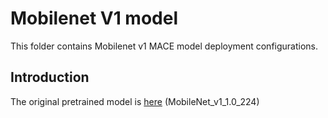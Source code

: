 Mobilenet V1 model
=====

This folder contains Mobilenet v1 MACE model deployment configurations.

Introduction
---
The original pretrained model is [here](https://github.com/tensorflow/models/tree/master/research/slim#pre-trained-models) (MobileNet_v1_1.0_224)
